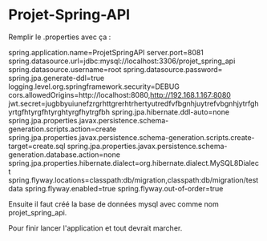 # Projet-Spring-API

Remplir le .properties avec ça :

spring.application.name=ProjetSpringAPI
server.port=8081
spring.datasource.url=jdbc:mysql://localhost:3306/projet_spring_api
spring.datasource.username=root
spring.datasource.password=
spring.jpa.generate-ddl=true
logging.level.org.springframework.security=DEBUG
cors.allowedOrigins=http://localhost:8080,http://192.168.1.167:8080
jwt.secret=jugbbyuiunefzrgrhttgrerhtrhertyutredfvfbgnhjuytrefvbgnhjytrfghyrtgfhtyrgfhtyrghtyrgfhytrgfbh
spring.jpa.hibernate.ddl-auto=none
spring.jpa.properties.javax.persistence.schema-generation.scripts.action=create
spring.jpa.properties.javax.persistence.schema-generation.scripts.create-target=create.sql
spring.jpa.properties.javax.persistence.schema-generation.database.action=none
spring.jpa.properties.hibernate.dialect=org.hibernate.dialect.MySQL8Dialect
spring.flyway.locations=classpath:db/migration,classpath:db/migration/testdata
spring.flyway.enabled=true
spring.flyway.out-of-order=true

Ensuite il faut créé la base de données mysql avec comme nom projet_spring_api.

Pour finir lancer l'application et tout devrait marcher.

